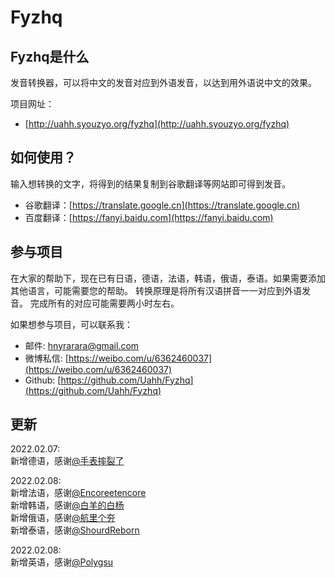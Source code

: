 # Fyzhq
## Fyzhq是什么
发音转换器，可以将中文的发音对应到外语发音，以达到用外语说中文的效果。  
  
项目网址：
* [http://uahh.syouzyo.org/fyzhq](http://uahh.syouzyo.org/fyzhq)

## 如何使用？
输入想转换的文字，将得到的结果复制到谷歌翻译等网站即可得到发音。
* 谷歌翻译：[https://translate.google.cn](https://translate.google.cn)
* 百度翻译：[https://fanyi.baidu.com](https://fanyi.baidu.com)


## 参与项目
在大家的帮助下，现在已有日语，德语，法语，韩语，俄语，泰语。如果需要添加其他语言，可能需要您的帮助。
转换原理是将所有汉语拼音一一对应到外语发音。
完成所有的对应可能需要两小时左右。  
  
如果想参与项目，可以联系我：

* 邮件: [hnyrarara@gmail.com](hnyrarara@gmail.com)
* 微博私信: [https://weibo.com/u/6362460037](https://weibo.com/u/6362460037)
* Github: [https://github.com/Uahh/Fyzhq](https://github.com/Uahh/Fyzhq)

## 更新
2022.02.07:   
新增德语，感谢[@手表摔裂了](https://weibo.com/n/手表摔裂了)

2022.02.08:  
新增法语，感谢[@Encoreetencore](https://weibo.com/n/Encoreetencore)  
新增韩语，感谢[@白羊的白杨](https://weibo.com/n/白羊的白杨)  
新增俄语，感谢[@航里个夯](https://weibo.com/n/航里个夯)  
新增泰语，感谢[@ShourdReborn](https://weibo.com/n/ShourdReborn)  

2022.02.08:  
新增英语，感谢[@Polygsu](https://weibo.com/u/3116132815)  
